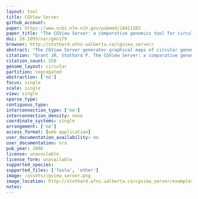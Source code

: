 ```yaml
---
layout: tool 
title: CGView Server
github_account: 
paper: https://www.ncbi.nlm.nih.gov/pubmed/18411202
paper_title: "The CGView Server: a comparative genomics tool for circular genomes."
doi: 10.1093/nar/gkn179
browser: http://stothard.afns.ualberta.ca/cgview_server/
abstract: "The CGView Server generates graphical maps of circular genomes that show sequence features, base composition plots, analysis results and sequence similarity plots. Sequences can be supplied in raw, FASTA, GenBank or EMBL format. Additional feature or analysis information can be submitted in the form of GFF (General Feature Format) files. The server uses BLAST to compare the primary sequence to up to three comparison genomes or sequence sets. The BLAST results and feature information are converted to a graphical map showing the entire sequence, or an expanded and more detailed view of a region of interest. Several options are included to control which types of features are displayed and how the features are drawn. The CGView Server can be used to visualize features associated with any bacterial, plasmid, chloroplast or mitochondrial genome, and can aid in the identification of conserved genome segments, instances of horizontal gene transfer, and differences in gene copy number. Because a collection of sequences can be used in place of a comparison genome, maps can also be used to visualize regions of a known genome covered by newly obtained sequence reads. The CGView Server can be accessed at http://stothard.afns.ualberta.ca/cgview_server/."
citation: "Grant JR, Stothard P. The CGView Server: a comparative genomics tool for circular genomes. Nucleic Acids Res. academic.oup.com; 2008;36: W181–4."
citation_count: 358
genome_layout: circular
partition: segregated
abstraction: ['no']
focus: single
scale: single
view: single
sparse_type: 
contiguous_type: 
interconnection_type: ['no']
interconnection_density: none
coordinate_systems: single
arrangement: ['no']
access_format: [web application]
user_documentation_availability: no
user_documentation: n/a
pub_year: 2008
license: unavailable
license_form: unavailable
supported_species: 
supported_files: ['fasta', 'other']
image: /assets/cgview_server.png
image_location: http://stothard.afns.ualberta.ca/cgview_server/examples/example_1/images/settings_1.png
notes: 
---
```

